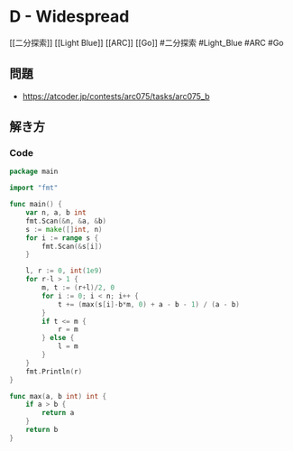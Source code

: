 # D - Widespread
[[二分探索]] [[Light Blue]] [[ARC]] [[Go]]
#二分探索 #Light_Blue #ARC #Go 

## 問題
- https://atcoder.jp/contests/arc075/tasks/arc075_b

## 解き方
### Code
```go
package main

import "fmt"

func main() {
	var n, a, b int
	fmt.Scan(&n, &a, &b)
	s := make([]int, n)
	for i := range s {
		fmt.Scan(&s[i])
	}

	l, r := 0, int(1e9)
	for r-l > 1 {
		m, t := (r+l)/2, 0
		for i := 0; i < n; i++ {
			t += (max(s[i]-b*m, 0) + a - b - 1) / (a - b)
		}
		if t <= m {
			r = m
		} else {
			l = m
		}
	}
	fmt.Println(r)
}

func max(a, b int) int {
	if a > b {
		return a
	}
	return b
}
```